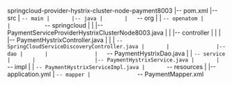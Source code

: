 springcloud-provider-hystrix-cluster-node-payment8003
|-- pom.xml
|-- src
|   `-- main
|       |-- java
|       |   `-- org
|       |       `-- openatom
|       |           `-- springcloud
|       |               |-- PaymentServiceProviderHystrixClusterNode8003.java
|       |               |-- controller
|       |               |   |-- PaymentHystrixController.java
|       |               |   `-- SpringCloudServiceDiscoveryController.java
|       |               |-- dao
|       |               |   `-- PaymentHystrixDao.java
|       |               `-- service
|       |                   |-- PaymentHystrixService.java
|       |                   `-- impl
|       |                       `-- PaymentHystrixServiceImpl.java
|       `-- resources
|           |-- application.yml
|           `-- mapper
|               `-- PaymentMapper.xml
